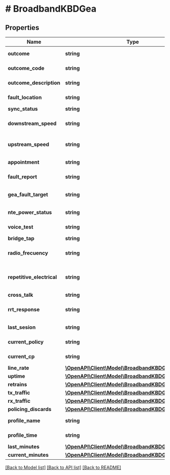 # # BroadbandKBDGea

## Properties

Name | Type | Description | Notes
------------ | ------------- | ------------- | -------------
**outcome** | **string** | Test Outcome. | [optional]
**outcome_code** | **string** | Outcome Code. | [optional]
**outcome_description** | **string** | Outcome Description. | [optional]
**fault_location** | **string** | Fault Location. | [optional]
**sync_status** | **string** | Sync Status. | [optional]
**downstream_speed** | **string** | Downstream Speed MBPS. | [optional]
**upstream_speed** | **string** | Upstream Speed MBPS. | [optional]
**appointment** | **string** | Appointment Required. | [optional]
**fault_report** | **string** | Fault Report Advised. | [optional]
**gea_fault_target** | **string** | GEA Fault Target Fix Time. | [optional]
**nte_power_status** | **string** | NTE Power Status. | [optional]
**voice_test** | **string** | Voice Line Test Result. | [optional]
**bridge_tap** | **string** | Bridge Tap. | [optional]
**radio_frecuency** | **string** | Radio Frequency Ingress. | [optional]
**repetitive_electrical** | **string** | Repetitive Electrical Impulse Noise. | [optional]
**cross_talk** | **string** | Crosstalk. | [optional]
**rrt_response** | **string** | RRT Response Code. | [optional]
**last_sesion** | **string** | Last Session Uptime. | [optional]
**current_policy** | **string** | Current Policy. | [optional]
**current_cp** | **string** | Current CP Capping. | [optional]
**line_rate** | [**\OpenAPI\Client\Model\BroadbandKBDGeaParameters**](BroadbandKBDGeaParameters.md) |  | [optional]
**uptime** | [**\OpenAPI\Client\Model\BroadbandKBDGeaParameters**](BroadbandKBDGeaParameters.md) |  | [optional]
**retrains** | [**\OpenAPI\Client\Model\BroadbandKBDGeaParameters**](BroadbandKBDGeaParameters.md) |  | [optional]
**tx_traffic** | [**\OpenAPI\Client\Model\BroadbandKBDGeaParameters**](BroadbandKBDGeaParameters.md) |  | [optional]
**rx_traffic** | [**\OpenAPI\Client\Model\BroadbandKBDGeaParameters**](BroadbandKBDGeaParameters.md) |  | [optional]
**policing_discards** | [**\OpenAPI\Client\Model\BroadbandKBDGeaParameters**](BroadbandKBDGeaParameters.md) |  | [optional]
**profile_name** | **string** | Profile Name. | [optional]
**profile_time** | **string** | Profile Timestamp. | [optional]
**last_minutes** | [**\OpenAPI\Client\Model\BroadbandKBDGeaVdsl**](BroadbandKBDGeaVdsl.md) |  | [optional]
**current_minutes** | [**\OpenAPI\Client\Model\BroadbandKBDGeaVdsl**](BroadbandKBDGeaVdsl.md) |  | [optional]

[[Back to Model list]](../../README.md#models) [[Back to API list]](../../README.md#endpoints) [[Back to README]](../../README.md)
